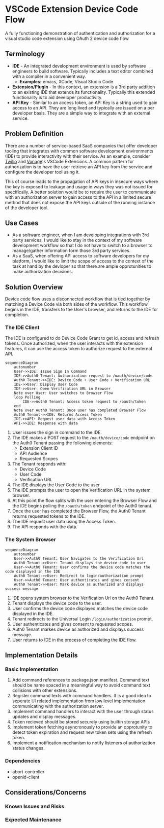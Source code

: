 # VSCode Extension Device Code Flow
A fully functioning demonstration of authentication and authorization for a visual studio code extension using OAuth 2 device code flow.

## Terminology
 - **IDE** - An integrated development environment is used by software engineers to build software. Typically includes a text editor combined with a compiler in a convenient way.
    - **Examples:** emacs, XCode, Visual Studio Code
- **Extension/PlugIn** - In this context, an extension is a 3rd party addition to an existing IDE that extends its functionality. Typically this extended functionality is to aid developer productivity.
- **API Key** - Similar to an access token, an API Key is a string used to gain access to an API. They are long lived and typically are issued on a per developer basis. They are a simple way to integrate with an external service.

## Problem Definition

There are a number of service-based SaaS companies that offer developer tooling that integrates with common software development environments (IDE) to provide interactivity with their service. As an example, consider [Twilio](https://marketplace.visualstudio.com/items?itemName=Twilio.vscode-twilio) and [Vonage](https://marketplace.visualstudio.com/items?itemName=Vonage.vscode)'s VSCode Extensions. A common pattern for authorization is to have the user retrieve an API key from the service and configure the developer tool using it.

This of course leads to the propagation of API keys in insecure ways where the key is exposed to leakage and usage in ways they was not issued for specifically. A better solution would be to require the user to communicate with an authorization server to gain access to the API in a limited secure method that does not expose the API keys outside of the running instance of the developer tool.

## Use Cases
 - As a software engineer, when I am developing integrations with 3rd party services, I would like to stay in the context of my software development workflow so that I do not have to switch to a browser to manage/gather information form those 3rd party services.
 - As a SaaS, when offering API access to software developers for my platform, I would like to limit the scope of access to the context of the task at hand by the devloper so that there are ample opprotunities to make authorization decisions. 

## Solution Overview

Device code flow uses a disconnected workflow that is tied together by matching a Device Code via both sides of the workflow. This workflow begins in the IDE, transfers to the User's browser, and returns to the IDE for completion.

### The IDE Client 

The IDE is configured to do Device Code Grant to get id, access and refresh tokens. Once authorized, when the user interacts with the extension features, it can use the access token to authorize request to the external API.

```mermaid
sequenceDiagram
    autonumber
    User->>IDE: Issue Sign In Command
    IDE->>Auth0 Tenant: Authorization request to /oauth/device/code
    Auth0 Tenant->>IDE: Device Code + User Code + Verification URL
    IDE->>User: Display User Code
    IDE->>User: Open Verification URL in Browser
    Note over User: User switches to Browser Flow
    loop Polling
        IDE->>Auth0 Tenant: Access token request to /oauth/token
    end
    Note over Auth0 Tenant: Once user has completed Browser Flow
    Auth0 Tenant->>IDE: Returns Access Token
    IDE->>API: Request user data with Access Token
    API->>IDE: Response with data
```
1. User issues the sign in command to the IDE.
2. The IDE makes a POST request to the `/oauth/device/code` endpoint on the Auth0 Tenant passing the following elements:
    - Extension Client ID
    - API Audience
    - Requested Scopes
3. The Tenant responds with:
    - Device Code
    - User Code
    - Verification URL
4. The IDE displays the User Code to the user
5. The IDE prompts the user to open the Verification URL in the system browser.
6. At this point the flow splits with the user entering the Browser Flow and the IDE begins polling the `/oauth/token` endpoint of the Auth0 tenant.
7. Once the user has completed the Browser Flow, the Auth0 Tenant returns requested tokens to the IDE.
8. The IDE request user data using the Access Token.
9. The API responds with the data.

### The System Browser

```mermaid
sequenceDiagram
    autonumber
    User->>Auth0 Tenant: User Navigates to the Verification Url
    Auth0 Tenant->>User: Tenant displays the device code to user
    User->>Auth0 Tenant: User confirms the device code matches the code displayed in the IDE
    Auth0 Tenant->>User: Redirect to login/authorization prompt
    User->>Auth0 Tenant: User authenticates and gives consent
    Auth0 Tenant->>User: Mark device as authorized and displays success message
```
1. IDE opens system browser to the Verification Url on the Auth0 Tenant.
2. Tenant displays the device code to the user.
3. User confirms the device code displayed matches the device code displayed in the IDE.
4. Tenant redirects to the Universal Login `/login/authorization` prompt.
5. User authenticates and gives consent to requested scopes.
6. Auth0 Tenant markes device as authorized and displays success message.
7. User returns to IDE in the process of completing the IDE flow.

## Implementation Details

### Basic Implementation

1. Add command references to package.json manifest. Command text should be name spaced in a meaningful way to avoid command text collisions with other extensions.
2. Register command texts with command handlers. It is a good idea to seperate UI related implementation from low level implementation communicating with the authorization server.
3. Implement command handlers to interact with the user through status updates and display messages.
4. Token recieved should be stored securely using builtin storage APIs
5. Implement token fetching asyncronously to provide an opprotunity to detect token expiration and request new token sets using the refresh token.
6. Implement a notification mechanism to notify listeners of authorization status changes.

### Dependencies

 - abort-controller
 - openid-client

## Considerations/Concerns

### Known Issues and Risks

### Expected Maintenance